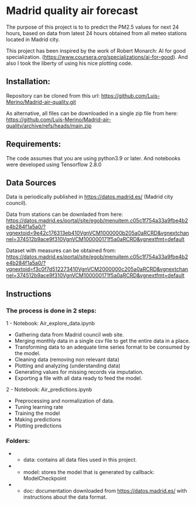 # Madrid quality air forecast
The purpose of this project is to to predict the PM2.5 values for next 24 hours, based on data from latest 24 hours obtained from all meteo stations located in Madrid city.

This project has been inspired by the work of Robert Monarch: AI for good specialization. (https://www.coursera.org/specializations/ai-for-good). And also I took the liberty of using his nice plotting code.


## Installation: 
Repository can be cloned from this url: https://github.com/Luis-Merino/Madrid-air-quality.git

As alternative, all files can be downloaded in a single zip file from here: https://github.com/Luis-Merino/Madrid-air-quality/archive/refs/heads/main.zip

## Requirements: 
The code assumes that you are using python3.9 or later. And notebooks were developed using Tensorflow 2.8.0 

## Data Sources
Data is periodically published in https://datos.madrid.es/ (Madrid city council).

Data from stations can be downladed from here: https://datos.madrid.es/portal/site/egob/menuitem.c05c1f754a33a9fbe4b2e4b284f1a5a0/?vgnextoid=9e42c176313eb410VgnVCM1000000b205a0aRCRD&vgnextchannel=374512b9ace9f310VgnVCM100000171f5a0aRCRD&vgnextfmt=default

Dataset with measures can be obtained from: https://datos.madrid.es/portal/site/egob/menuitem.c05c1f754a33a9fbe4b2e4b284f1a5a0/?vgnextoid=f3c0f7d512273410VgnVCM2000000c205a0aRCRD&vgnextchannel=374512b9ace9f310VgnVCM100000171f5a0aRCRD&vgnextfmt=default


## Instructions

### The process is done in 2 steps:
1 - Notebook: Air_explore_data.ipynb
* Gathering data from Madrid council web site.
* Merging monthly data in a single csv file to get the entire data in a place.
* Transforming data to an adequate time series format to be consumed by the model.
* Cleaning data (removing non relevant data)
* Plotting and analyzing (understanding data)
* Generating values for missing records via imputation.
* Exporting a file with all data ready to feed the model.

2 - Notebook: Air_predictions.ipynb
* Preprocessing and normalization of data.
* Tuning learning rate
* Training the model
* Making predictions
* Plotting predictions

### Folders:
* - data: contains all data files used in this project.
* - model: stores the model that is generated by callback: ModelCheckpoint
* - doc: documentation downloaded from https://datos.madrid.es/ with instructions about the data format.
